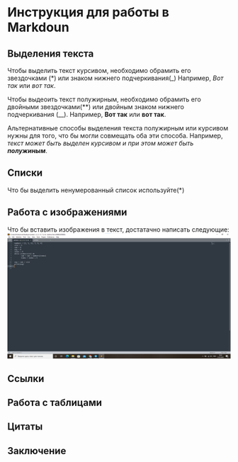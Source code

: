 # Инструкция для работы в Markdoun

## Выделения текста

Чтобы выделить текст курсивом, необходимо обрамить его звездочками (*) или знаком нижнего подчеркивания(_) Например, *Вот так* или _вот так_.

Чтобы выдеоить текст полужирным, необходимо обрамить его двойными звездочками(**) или двойным знаком нижнего подчеркивания (__). Например, **Вот так** или __вот так__.

Альтернативные способы выделения текста полужирным или курсивом нужны для того, что бы могли совмещать оба эти способа. Например, _текст может быть выделен курсивом и при этом может быть **полужиным**_.


## Списки
Что бы выделить ненумерованный список используйте(*)

## Работа с изображениями

Что бы вставить изображения в текст, достатачно написать следующие: ![Привет. это картинка.](Картинка.png)

## Ссылки

## Работа с таблицами

## Цитаты

## Заключение


